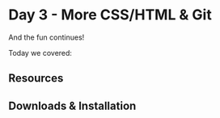 # Day 3 - More CSS/HTML & Git

And the fun continues!

Today we covered:

##



##



##

## Resources

[]()

## Downloads & Installation
